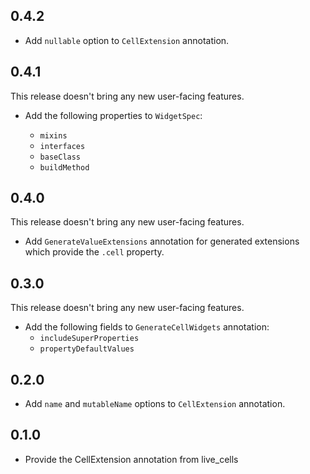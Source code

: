 ## 0.4.2

* Add `nullable` option to `CellExtension` annotation.

## 0.4.1

This release doesn't bring any new user-facing features.

* Add the following properties to `WidgetSpec`:

  * `mixins`
  * `interfaces`
  * `baseClass`
  * `buildMethod`

## 0.4.0

This release doesn't bring any new user-facing features.

* Add `GenerateValueExtensions` annotation for generated extensions which provide the `.cell`
  property.

## 0.3.0

This release doesn't bring any new user-facing features.

* Add the following fields to `GenerateCellWidgets` annotation:
  * `includeSuperProperties`
  * `propertyDefaultValues`

## 0.2.0

* Add `name` and `mutableName` options to `CellExtension` annotation.

## 0.1.0

* Provide the CellExtension annotation from live_cells
